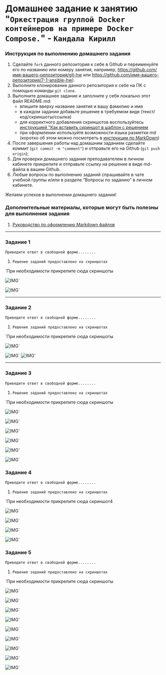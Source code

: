 # Домашнее задание к занятию "`Оркестрация группой Docker контейнеров на примере Docker Compose.`" - `Кандала Кирилл`


### Инструкция по выполнению домашнего задания

   1. Сделайте `fork` данного репозитория к себе в Github и переименуйте его по названию или номеру занятия, например, https://github.com/имя-вашего-репозитория/git-hw или  https://github.com/имя-вашего-репозитория/7-1-ansible-hw).
   2. Выполните клонирование данного репозитория к себе на ПК с помощью команды `git clone`.
   3. Выполните домашнее задание и заполните у себя локально этот файл README.md:
      - впишите вверху название занятия и вашу фамилию и имя
      - в каждом задании добавьте решение в требуемом виде (текст/код/скриншоты/ссылка)
      - для корректного добавления скриншотов воспользуйтесь [инструкцией "Как вставить скриншот в шаблон с решением](https://github.com/netology-code/sys-pattern-homework/blob/main/screen-instruction.md)
      - при оформлении используйте возможности языка разметки md (коротко об этом можно посмотреть в [инструкции  по MarkDown](https://github.com/netology-code/sys-pattern-homework/blob/main/md-instruction.md))
   4. После завершения работы над домашним заданием сделайте коммит (`git commit -m "comment"`) и отправьте его на Github (`git push origin`);
   5. Для проверки домашнего задания преподавателем в личном кабинете прикрепите и отправьте ссылку на решение в виде md-файла в вашем Github.
   6. Любые вопросы по выполнению заданий спрашивайте в чате учебной группы и/или в разделе “Вопросы по заданию” в личном кабинете.
   
Желаем успехов в выполнении домашнего задания!
   
### Дополнительные материалы, которые могут быть полезны для выполнения задания

1. [Руководство по оформлению Markdown файлов](https://gist.github.com/Jekins/2bf2d0638163f1294637#Code)

---

### Задание 1

`Приведите ответ в свободной форме........`

1. `Решение заданий предоставлено на скриншотах`

`При необходимости прикрепитe сюда скриншоты

![IMG](https://github.com/wintercomesX/05-virt-03/blob/main/05-virt-03-docker-intro/img/1.PNG)`

![IMG](https://github.com/wintercomesX/05-virt-03/blob/main/05-virt-03-docker-intro/img/1.1.PNG)`


---

### Задание 2

`Приведите ответ в свободной форме........`

1. `Решение заданий предоставлено на скриншотах`

`При необходимости прикрепитe сюда скриншоты

![IMG](https://github.com/wintercomesX/05-virt-03/blob/main/05-virt-03-docker-intro/img/2.PNG)`

![IMG](https://github.com/wintercomesX/05-virt-03/blob/main/05-virt-03-docker-intro/img/2.2.PNG)`
![IMG](https://github.com/wintercomesX/05-virt-03/blob/main/05-virt-03-docker-intro/img/2.3.PNG)'

---

### Задание 3

`Приведите ответ в свободной форме........`

1. `Решение заданий предоставлено на скриншотах`

`При необходимости прикрепитe сюда скриншоты

![IMG](https://github.com/wintercomesX/05-virt-03/blob/main/05-virt-03-docker-intro/img/3.PNG)`

![IMG](https://github.com/wintercomesX/05-virt-03/blob/main/05-virt-03-docker-intro/img/3.1.PNG)`

![IMG](https://github.com/wintercomesX/05-virt-03/blob/main/05-virt-03-docker-intro/img/3.2.PNG)'

![IMG](https://github.com/wintercomesX/05-virt-03/blob/main/05-virt-03-docker-intro/img/3.3d.PNG)`

![IMG](https://github.com/wintercomesX/05-virt-03/blob/main/05-virt-03-docker-intro/img/3.4d.PNG)'

![IMG](https://github.com/wintercomesX/05-virt-03/blob/main/05-virt-03-docker-intro/img/3.5.PNG)`



### Задание 4

`Приведите ответ в свободной форме........`

1. `Решение заданий предоставлено на скриншотах`

`При необходимости прикрепитe сюда скриншот4

![IMG](https://github.com/wintercomesX/05-virt-03/blob/main/05-virt-03-docker-intro/img/4.PNG)`

![IMG](https://github.com/wintercomesX/05-virt-03/blob/main/05-virt-03-docker-intro/img/4.1.PNG)`

![IMG](https://github.com/wintercomesX/05-virt-03/blob/main/05-virt-03-docker-intro/img/4.2.PNG)`

![IMG](https://github.com/wintercomesX/05-virt-03/blob/main/05-virt-03-docker-intro/img/4.3.PNG)`




### Задание 5

`Приведите ответ в свободной форме........`

1. `Решение заданий предоставлено на скриншотах`

`При необходимости прикрепитe сюда скриншоты

![IMG](https://github.com/wintercomesX/05-virt-03/blob/main/05-virt-03-docker-intro/img/5.PNG)`

![IMG](https://github.com/wintercomesX/05-virt-03/blob/main/05-virt-03-docker-intro/img/5.0.1.PNG)`

![IMG](https://github.com/wintercomesX/05-virt-03/blob/main/05-virt-03-docker-intro/img/5.1.PNG)`

![IMG](https://github.com/wintercomesX/05-virt-03/blob/main/05-virt-03-docker-intro/img/5.1.1.PNG)'

![IMG](https://github.com/wintercomesX/05-virt-03/blob/main/05-virt-03-docker-intro/img/5.2.PNG)`

![IMG](https://github.com/wintercomesX/05-virt-03/blob/main/05-virt-03-docker-intro/img/5.2.2.PNG)'

![IMG](https://github.com/wintercomesX/05-virt-03/blob/main/05-virt-03-docker-intro/img/5.3PNG)`

![IMG](https://github.com/wintercomesX/05-virt-03/blob/main/05-virt-03-docker-intro/img/5.4PNG)`

![IMG](https://github.com/wintercomesX/05-virt-03/blob/main/05-virt-03-docker-intro/img/5.5PNG)`
